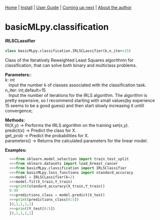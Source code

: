 [Home](https://henrysilvacs.github.io/basicMLpy/)  | [Install](https://henrysilvacs.github.io/basicMLpy/install) | [User Guide](https://henrysilvacs.github.io/basicMLpy/user_guide) | [Coming up next](https://henrysilvacs.github.io/basicMLpy/coming_up_next) | [About the author](https://henrysilvacs.github.io/basicMLpy/about)
# basicMLpy.classification
#### IRLSCLassifier
```python
class basicMLpy.classification.IRLSCLassifier(k,n_iter=15)
```
Class of the Iteratively Reweighted Least Squares algorithmn for classification, that can solve both binary and multiclass problems.<br />


**Parameters:**:<br /> 
            k: int<br /> 
                &nbsp;&nbsp;&nbsp;input the number k of classes associated with the classification task. <br /> 
            n_iter: int,default=15<br /> 
                &nbsp;&nbsp;&nbsp;Input the number of iterations for the IRLS algorithm. The algorithm is pretty expensive, so I recommend starting with small values(by experience 15 seems to be a good guess) and then start slowly increasing it untill convergence;<br /> 
       
       
**Methods:**<br />
        fit(X,y) -> Performs the IRLS algorithm on the training set(x,y).<br /> 
        predict(x) -> Predict the class for X.<br /> 
        get_prob -> Predict the probabilities for X.<br /> 
        parameters() -> Returns the calculated parameters for the linear model.<br /> 
        
        
**Examples:**
```python
  >>>from sklearn.model_selection import train_test_split
  >>>from sklearn.datasets import load_breast_cancer
  >>>from basicMLpy.classification import IRLSClassifier
  >>>from basicMLpy.loss_functions import standard_accuracy
  >>>model = IRLSCLassifier(k=2)
  >>>model.fit(X_train,Y_train)
  >>>print(standard_accuracy(X_train,Y_train))
  0.99 
  >>>predictions_class = model.predict(X_test)
  >>>print(predictions_class[0:5])
  [0,1,1,1,1]
  >>>print(Y_test[0:5])
  [0,1,1,1,1]
  ```
  
